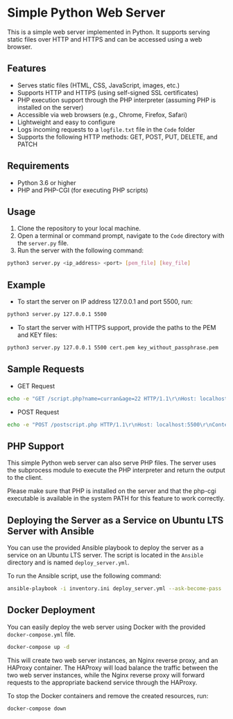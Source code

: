 # Simple Python Web Server

This is a simple web server implemented in Python. It supports serving static files over HTTP and HTTPS and can be accessed using a web browser.

## Features

- Serves static files (HTML, CSS, JavaScript, images, etc.)
- Supports HTTP and HTTPS (using self-signed SSL certificates)
- PHP execution support through the PHP interpreter (assuming PHP is installed on the server)
- Accessible via web browsers (e.g., Chrome, Firefox, Safari)
- Lightweight and easy to configure
- Logs incoming requests to a `logfile.txt` file in the `Code` folder
- Supports the following HTTP methods: GET, POST, PUT, DELETE, and PATCH

## Requirements

- Python 3.6 or higher
- PHP and PHP-CGI (for executing PHP scripts)

## Usage

1. Clone the repository to your local machine.
2. Open a terminal or command prompt, navigate to the `Code` directory with the `server.py` file.
3. Run the server with the following command: 
```bash
python3 server.py <ip_address> <port> [pem_file] [key_file]
```

## Example

- To start the server on IP address 127.0.0.1 and port 5500, run: 
```bash
python3 server.py 127.0.0.1 5500
```
- To start the server with HTTPS support, provide the paths to the PEM and KEY files:
```bash
python3 server.py 127.0.0.1 5500 cert.pem key_without_passphrase.pem
```

## Sample Requests

- GET Request 
```bash
echo -e "GET /script.php?name=curran&age=22 HTTP/1.1\r\nHost: localhost:5500\r\n" | nc localhost 5500
```
- POST Request
```bash
echo -e "POST /postscript.php HTTP/1.1\r\nHost: localhost:5500\r\nContent-Type: application/x-www-form-urlencoded\r\nContent-Length: 16\r\n\r\nname=john&age=27" | nc localhost 5500
```

## PHP Support

This simple Python web server can also serve PHP files. The server uses the subprocess module to execute the PHP interpreter and return the output to the client.

Please make sure that PHP is installed on the server and that the php-cgi executable is available in the system PATH for this feature to work correctly.

## Deploying the Server as a Service on Ubuntu LTS Server with Ansible

You can use the provided Ansible playbook to deploy the server as a service on an Ubuntu LTS server. The script is located in the `Ansible` directory and is named `deploy_server.yml`.

To run the Ansible script, use the following command:

```bash
ansible-playbook -i inventory.ini deploy_server.yml --ask-become-pass
```

## Docker Deployment

You can easily deploy the web server using Docker with the provided `docker-compose.yml` file.

```bash
docker-compose up -d
```

This will create two web server instances, an Nginx reverse proxy, and an HAProxy container. The HAProxy will load balance the traffic between the two web server instances, while the Nginx reverse proxy will forward requests to the appropriate backend service through the HAProxy.

To stop the Docker containers and remove the created resources, run:

```bash
docker-compose down
```






